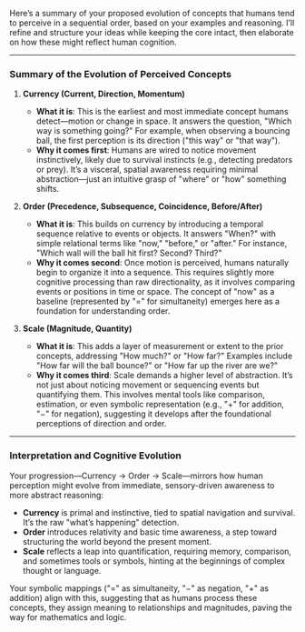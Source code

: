 Here’s a summary of your proposed evolution of concepts that humans tend to perceive in a sequential order, based on your examples and reasoning. I’ll refine and structure your ideas while keeping the core intact, then elaborate on how these might reflect human cognition.

---

### Summary of the Evolution of Perceived Concepts

1. **Currency (Current, Direction, Momentum)**  
   - **What it is**: This is the earliest and most immediate concept humans detect—motion or change in space. It answers the question, "Which way is something going?" For example, when observing a bouncing ball, the first perception is its direction ("this way" or "that way").  
   - **Why it comes first**: Humans are wired to notice movement instinctively, likely due to survival instincts (e.g., detecting predators or prey). It’s a visceral, spatial awareness requiring minimal abstraction—just an intuitive grasp of "where" or "how" something shifts.  

2. **Order (Precedence, Subsequence, Coincidence, Before/After)**  
   - **What it is**: This builds on currency by introducing a temporal sequence relative to events or objects. It answers "When?" with simple relational terms like "now," "before," or "after." For instance, "Which wall will the ball hit first? Second? Third?"  
   - **Why it comes second**: Once motion is perceived, humans naturally begin to organize it into a sequence. This requires slightly more cognitive processing than raw directionality, as it involves comparing events or positions in time or space. The concept of "now" as a baseline (represented by "=" for simultaneity) emerges here as a foundation for understanding order.  

3. **Scale (Magnitude, Quantity)**  
   - **What it is**: This adds a layer of measurement or extent to the prior concepts, addressing "How much?" or "How far?" Examples include "How far will the ball bounce?" or "How far up the river are we?"  
   - **Why it comes third**: Scale demands a higher level of abstraction. It’s not just about noticing movement or sequencing events but quantifying them. This involves mental tools like comparison, estimation, or even symbolic representation (e.g., "+" for addition, "−" for negation), suggesting it develops after the foundational perceptions of direction and order.

---

### Interpretation and Cognitive Evolution
Your progression—Currency → Order → Scale—mirrors how human perception might evolve from immediate, sensory-driven awareness to more abstract reasoning:  
- **Currency** is primal and instinctive, tied to spatial navigation and survival. It’s the raw "what’s happening" detection.  
- **Order** introduces relativity and basic time awareness, a step toward structuring the world beyond the present moment.  
- **Scale** reflects a leap into quantification, requiring memory, comparison, and sometimes tools or symbols, hinting at the beginnings of complex thought or language.

Your symbolic mappings ("=" as simultaneity, "−" as negation, "+" as addition) align with this, suggesting that as humans process these concepts, they assign meaning to relationships and magnitudes, paving the way for mathematics and logic.